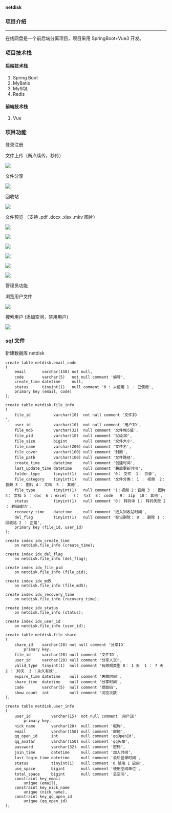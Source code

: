 #### netdisk

### 项目介绍

---

在线网盘是一个前后端分离项目，项目采用 SpringBoot+Vue3 开发。

### 项目技术栈

#### 后端技术栈

1. Spring Boot
2. MyBatis
3. MySQL
4. Redis

####  前端技术栈

1. Vue

### 项目功能

登录注册

文件上传（断点续传，秒传）

![](./images/20230628211004.png)

文件分享

![](./images/20230628210057.png)

回收站

![](./images/20230628210120.png)

文件预览 （支持 .pdf .docx .xlsx .mkv 图片）

![](./images/20230628211422.png)

![](./images/20230628211437.png)

![](./images/20230628211449.png)

![](./images/20230628212148.png)

![](./images/20230628212342.png)

![](./images/20230628212459.png)

管理员功能

浏览用户文件

![](./images/20230629194347.png)

搜索用户 (添加空间，禁用用户)

![](./images/20230629194445.png)

### sql 文件

新建数据库 netdisk

```mysql
create table netdisk.email_code
(
    email       varchar(150) not null,
    code        varchar(5)   not null comment '编号',
    create_time datetime     null,
    status      tinyint(1)   null comment '0 : 未使用 1 ： 已使用',
    primary key (email, code)
);

create table netdisk.file_info
(
    file_id          varchar(10)  not null comment '文件ID
',
    user_id          varchar(10)  not null comment '用户ID',
    file_md5         varchar(32)  null comment '文件MD5值',
    file_pid         varchar(10)  null comment '父级ID',
    file_size        bigint       null comment '文件大小',
    file_name        varchar(200) null comment '文件名',
    file_cover       varchar(100) null comment '封面',
    file_path        varchar(100) null comment '文件路径',
    create_time      datetime     null comment '创建时间',
    last_update_time datetime     null comment '最后更新时间',
    folder_type      tinyint(1)   null comment '0： 文件  1： 目录',
    file_category    tinyint(1)   null comment '文件分类： 1 ： 视频  2： 音频 3 ： 图片 4： 文档  5 ： 其他',
    file_type        tinyint(1)   null comment '1：视频 2：音频 3 ： 图片 4： 文档 5 ： doc  6 : excel   7：  txt  8： code   9： zip  10： 其他',
    status           tinyint(1)   null comment '0： 转码中 1： 转码失败 2 ： 转码成功',
    recovery_time    datetime     null comment '进入回收站时间',
    del_flag         tinyint(1)   null comment '标记删除： 0 ： 删除 1 ： 回收站 2 ： 正常',
    primary key (file_id, user_id)
);

create index idx_create_time
    on netdisk.file_info (create_time);

create index idx_del_flag
    on netdisk.file_info (del_flag);

create index idx_file_pid
    on netdisk.file_info (file_pid);

create index idx_md5
    on netdisk.file_info (file_md5);

create index idx_recovery_time
    on netdisk.file_info (recovery_time);

create index idx_status
    on netdisk.file_info (status);

create index idx_user_id
    on netdisk.file_info (user_id);

create table netdisk.file_share
(
    share_id    varchar(20) not null comment '分享ID'
        primary key,
    file_id     varchar(20) null comment '文件ID',
    user_id     varchar(20) null comment '分享人ID',
    valid_type  tinyint(1)  null comment '有效期类型 0： 1 天  1 ： 7 天   2 ： 30天  3 ：永久有效',
    expire_time datetime    null comment '失效时间',
    share_time  datetime    null comment '分享时间',
    code        varchar(5)  null comment '提取码',
    show_count  int         null comment '浏览次数'
);

create table netdisk.user_info
(
    user_id         varchar(15)  not null comment '用户ID'
        primary key,
    nick_name       varchar(20)  null comment '昵称',
    email           varchar(150) null comment '邮箱',
    qq_open_id      int          null comment 'qqOpenId',
    qq_avatar       varchar(150) null comment 'qq头像',
    password        varchar(32)  null comment '密码',
    join_time       datetime     null comment '加入时间',
    last_login_time datetime     null comment '最后登录时间',
    status          tinyint(1)   null comment '0 禁用 1 启用',
    use_space       bigint       null comment '使用空间单位',
    total_space     bigint       null comment '总空间',
    constraint key_email
        unique (email),
    constraint key_nick_name
        unique (nick_name),
    constraint key_qq_open_id
        unique (qq_open_id)
);
```


